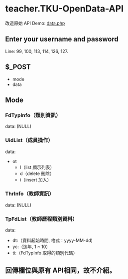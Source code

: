 # teacher.TKU-OpenData-API
改造原始 API Demo: [data.php](http://www.ee.tku.edu.tw/api/data.php)

## Enter your username and password
Line: 99, 100, 113, 114, 126, 127.

## $\_POST
  - mode
  - data
  
## Mode
### FdTypInfo（類別資訊）
data: (NULL)

### UidList（成員操作）
data: 
- ot
  - l（list 顯示列表）
  - d（delete 刪除）
  - i（insert 加入）

### ThrInfo（教師資訊）
data: (NULL)

### TpFdList（教師歷程類別資料）
data: 
- dt:（資料起始時間, 格式：yyyy-MM-dd)
- yc:（迄年, 1 ~ 10）
- ti:（FdTypInfo 取得的類別代碼）

## 回傳欄位與原有 API相同，故不介紹。
